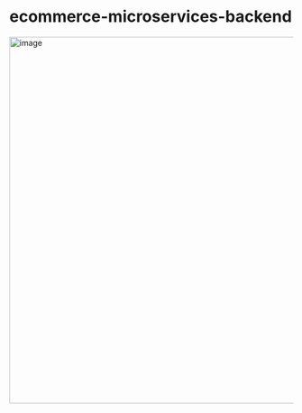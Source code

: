 # ecommerce-microservices-backend

<img width="649" alt="image" src="https://github.com/ErvinC256/ecommerce-microservices-backend/assets/149756489/bd6d3491-c976-4eb6-9a35-e0a776422e25">

